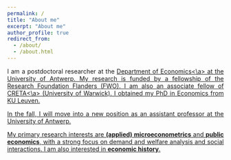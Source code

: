```yaml
---
permalink: /
title: "About me"
excerpt: "About me"
author_profile: true
redirect_from:
  - /about/
  - /about.html
---
```


<p align="justify">I am a postdoctoral researcher at the <a href="https://www.uantwerpen.be/en/research-groups/economics/">Department of Economics<\a> at the University of Antwerp. My research is funded by a fellowship of the Research Foundation Flanders (FWO). I am also an associate fellow of <a href="https://warwick.ac.uk/fac/soc/economics/research/centres/creta/">CRETA<\a> (University of Warwick). I obtained my PhD in Economics from KU Leuven.</p> 

<p align="justify">In the fall, I will move into a new position as an assistant professor at the University of Antwerp.</p>

<p align="justify">My primary research interests are <b>(applied) microeconometrics</b> and <b>public economics</b>, with a strong focus on demand and welfare analysis and social interactions. I am also interested in <b>economic history</b>.</p>
